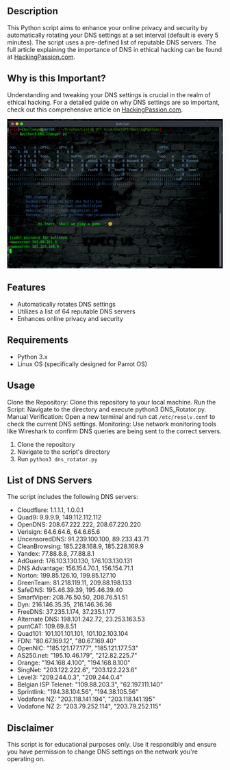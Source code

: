 ## Description

This Python script aims to enhance your online privacy and security by automatically rotating your DNS settings at a set interval (default is every 5 minutes). The script uses a pre-defined list of reputable DNS servers. The full article explaining the importance of DNS in ethical hacking can be found at [HackingPassion.com](https://hackingpassion.com/why-your-dns-settings-could-make-or-break-your-hacking-career/).

## Why is this Important?
Understanding and tweaking your DNS settings is crucial in the realm of ethical hacking. For a detailed guide on why DNS settings are so important, check out this comprehensive article on [HackingPassion.com](https://hackingpassion.com/why-your-dns-settings-could-make-or-break-your-hacking-career/).

![DNS Changer Eye](logo-dns-changer-eye.png)

## Features

- Automatically rotates DNS settings
- Utilizes a list of 64 reputable DNS servers
- Enhances online privacy and security

## Requirements

- Python 3.x
- Linux OS (specifically designed for Parrot OS)

## Usage

Clone the Repository: Clone this repository to your local machine.
Run the Script: Navigate to the directory and execute python3 DNS_Rotator.py.
Manual Verification: Open a new terminal and run cat `/etc/resolv.conf` to check the current DNS settings.
Monitoring: Use network monitoring tools like Wireshark to confirm DNS queries are being sent to the correct servers.

1. Clone the repository
2. Navigate to the script's directory
3. Run `python3 dns_rotator.py`

## List of DNS Servers

The script includes the following DNS servers:

- Cloudflare: 1.1.1.1, 1.0.0.1
- Quad9: 9.9.9.9, 149.112.112.112
- OpenDNS: 208.67.222.222, 208.67.220.220
- Verisign: 64.6.64.6, 64.6.65.6
- UncensoredDNS: 91.239.100.100, 89.233.43.71
- CleanBrowsing: 185.228.168.9, 185.228.169.9
- Yandex: 77.88.8.8, 77.88.8.1
- AdGuard: 176.103.130.130, 176.103.130.131
- DNS Advantage: 156.154.70.1, 156.154.71.1
- Norton: 199.85.126.10, 199.85.127.10
- GreenTeam: 81.218.119.11, 209.88.198.133
- SafeDNS: 195.46.39.39, 195.46.39.40
- SmartViper: 208.76.50.50, 208.76.51.51
- Dyn: 216.146.35.35, 216.146.36.36
- FreeDNS: 37.235.1.174, 37.235.1.177
- Alternate DNS: 198.101.242.72, 23.253.163.53
- puntCAT: 109.69.8.51
- Quad101: 101.101.101.101, 101.102.103.104
- FDN: "80.67.169.12", "80.67.169.40"
- OpenNIC: "185.121.177.177", "185.121.177.53"
- AS250.net: "195.10.46.179", "212.82.225.7"
- Orange: "194.168.4.100", "194.168.8.100"
- SingNet: "203.122.222.6", "203.122.223.6"
- Level3: "209.244.0.3", "209.244.0.4"
- Belgian ISP Telenet: "109.88.203.3", "62.197.111.140"
- Sprintlink: "194.38.104.56", "194.38.105.56"
- Vodafone NZ: "203.118.141.194", "203.118.141.195"
- Vodafone NZ 2: "203.79.252.114", "203.79.252.115"

## Disclaimer

This script is for educational purposes only. Use it responsibly and ensure you have permission to change DNS settings on the network you're operating on.
